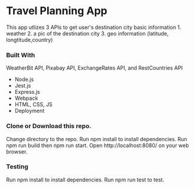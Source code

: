 # Travel Planning App

This app utlizes 3 APIs to get user's destination city basic information 1. weather 2. a pic of the destination city 3. geo information (latitude, longtitude,country)  
### Built With
WeatherBit API, Pixabay API, ExchangeRates API, and RestCountries API
- Node.js
- Jest.js
- Express.js
- Webpack
- HTML, CSS, JS
- Deployment
### Clone or Download this repo.
Change directory to the repo.
Run npm install to install dependencies.
Run npm run build then npm run start.
Open http://localhost:8080/ on your web browser.

### Testing
Run npm install to install dependencies.
Run npm run test to test.
